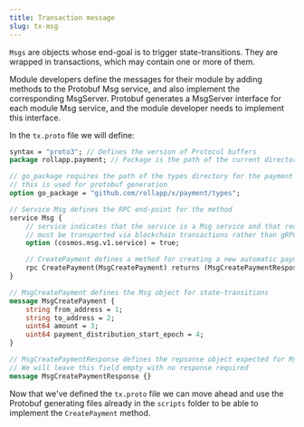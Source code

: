```yaml
---
title: Transaction message
slug: tx-msg
---
```


`Msgs` are objects whose end-goal is to trigger state-transitions. They are wrapped in transactions, which may contain one or more of them.

Module developers define the messages for their module by adding methods to the Protobuf Msg service, and also implement the corresponding MsgServer. Protobuf generates a MsgServer interface for each module Msg service, and the module developer needs to implement this interface.

In the `tx.proto` file we will define:

```protobuf
syntax = "proto3"; // Defines the version of Protocol buffers
package rollapp.payment; // Package is the path of the current directory

// go_package requires the path of the types directory for the payment module
// this is used for protobuf generation
option go_package = "github.com/rollapp/x/payment/types";

// Service Msg defines the RPC end-point for the method
service Msg {
    // service indicates that the service is a Msg service and that requests
    // must be transported via blockchain transactions rather than gRPC.
    option (cosmos.msg.v1.service) = true;

    // CreatePayment defines a method for creating a new automatic payment
    rpc CreatePayment(MsgCreatePayment) returns (MsgCreatePaymentResposne);
}

// MsgCreatePayment defines the Msg object for state-transitions
message MsgCreatePayment {
    string from_address = 1;
    string to_address = 2;
    uint64 amount = 3;
    uint64 payment_distribution_start_epoch = 4;
}

// MsgCreatePaymentResponse defines the repsonse object expected for MsgCreatePayment
// We will leave this field empty with no response required
message MsgCreatePaymentResponse {}
```

Now that we've defined the `tx.proto` file we can move ahead and use the Protobuf generating files already in the `scripts` folder to be able to implement the `CreatePayment` method.
